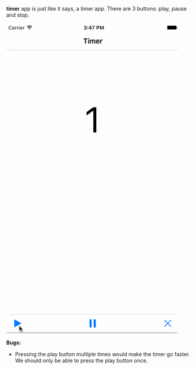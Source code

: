 **timer** app is just like it says, a timer app. There are 3 buttons: play, pause and stop. 


![image](https://github.com/anitay20/ios-tutorials/blob/master/timer/timer.gif)

**Bugs:**
* Pressing the play button multiple times would make the timer go faster. We should only be able to press the play button once.
